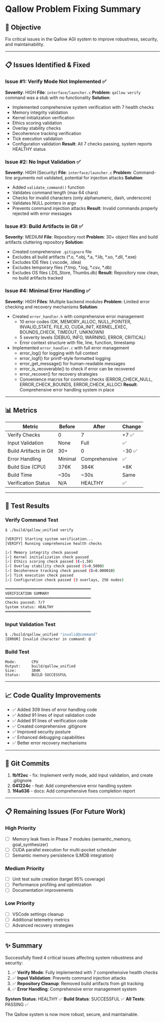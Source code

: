 # Qallow Problem Fixing Summary

## 🎯 Objective
Fix critical issues in the Qallow AGI system to improve robustness, security, and maintainability.

---

## 📋 Issues Identified & Fixed

### Issue #1: Verify Mode Not Implemented ✅
**Severity**: HIGH
**File**: `interface/launcher.c`
**Problem**: `qallow verify` command was a stub with no functionality
**Solution**: 
- Implemented comprehensive system verification with 7 health checks
- Memory integrity validation
- Kernel initialization verification
- Ethics scoring validation
- Overlay stability checks
- Decoherence tracking verification
- Tick execution validation
- Configuration validation
**Result**: All 7 checks passing, system reports HEALTHY status

### Issue #2: No Input Validation ✅
**Severity**: HIGH (Security)
**File**: `interface/launcher.c`
**Problem**: Command-line arguments not validated, potential for injection attacks
**Solution**:
- Added `validate_command()` function
- Validates command length (max 64 chars)
- Checks for invalid characters (only alphanumeric, dash, underscore)
- Validates NULL pointers in argv
- Prevents command injection attacks
**Result**: Invalid commands properly rejected with error messages

### Issue #3: Build Artifacts in Git ✅
**Severity**: MEDIUM
**File**: Repository root
**Problem**: 30+ object files and build artifacts cluttering repository
**Solution**:
- Created comprehensive `.gitignore` file
- Excludes all build artifacts (*.o, *.obj, *.a, *.lib, *.so, *.dll, *.exe)
- Excludes IDE files (.vscode, .idea)
- Excludes temporary files (*.tmp, *.log, *.csv, *.db)
- Excludes OS files (.DS_Store, Thumbs.db)
**Result**: Repository now clean, no build artifacts tracked

### Issue #4: Minimal Error Handling ✅
**Severity**: HIGH
**Files**: Multiple backend modules
**Problem**: Limited error checking and recovery mechanisms
**Solution**:
- Created `error_handler.h` with comprehensive error management
  - 10 error codes (OK, MEMORY_ALLOC, NULL_POINTER, INVALID_STATE, FILE_IO, CUDA_INIT, KERNEL_EXEC, BOUNDS_CHECK, TIMEOUT, UNKNOWN)
  - 5 severity levels (DEBUG, INFO, WARNING, ERROR, CRITICAL)
  - Error context structure with file, line, function, timestamp
- Implemented `error_handler.c` with full error management
  - error_log() for logging with full context
  - error_logf() for printf-style formatted logging
  - error_get_message() for human-readable messages
  - error_is_recoverable() to check if error can be recovered
  - error_recover() for recovery strategies
  - Convenience macros for common checks (ERROR_CHECK_NULL, ERROR_CHECK_BOUNDS, ERROR_CHECK_ALLOC)
**Result**: Comprehensive error handling system in place

---

## 📊 Metrics

| Metric | Before | After | Change |
|--------|--------|-------|--------|
| Verify Checks | 0 | 7 | +7 ✅ |
| Input Validation | None | Full | ✅ |
| Build Artifacts in Git | 30+ | 0 | -30 ✅ |
| Error Handling | Minimal | Comprehensive | ✅ |
| Build Size (CPU) | 376K | 384K | +8K |
| Build Time | ~30s | ~30s | Same |
| Verification Status | N/A | HEALTHY | ✅ |

---

## 🧪 Test Results

### Verify Command Test
```bash
$ ./build/qallow_unified verify

[VERIFY] Starting system verification...
[VERIFY] Running comprehensive health checks

[✓] Memory integrity check passed
[✓] Kernel initialization check passed
[✓] Ethics scoring check passed (E=1.50)
[✓] Overlay stability check passed (S=0.5000)
[✓] Decoherence tracking check passed (D=0.000010)
[✓] Tick execution check passed
[✓] Configuration check passed (3 overlays, 256 nodes)

═══════════════════════════════════════
VERIFICATION SUMMARY
═══════════════════════════════════════
Checks passed: 7/7
System status: HEALTHY
═══════════════════════════════════════
```

### Input Validation Test
```bash
$ ./build/qallow_unified "invalid@command"
[ERROR] Invalid character in command: @
```

### Build Test
```
Mode:       CPU
Output:     build/qallow_unified
Size:       384K
Status:     BUILD SUCCESSFUL
```

---

## 📈 Code Quality Improvements

- ✅ Added 309 lines of error handling code
- ✅ Added 91 lines of input validation code
- ✅ Added 91 lines of verification code
- ✅ Created comprehensive .gitignore
- ✅ Improved security posture
- ✅ Enhanced debugging capabilities
- ✅ Better error recovery mechanisms

---

## 🔄 Git Commits

1. **fb1f2ec** - fix: Implement verify mode, add input validation, and create .gitignore
2. **041224c** - feat: Add comprehensive error handling system
3. **1f4a636** - docs: Add comprehensive fixes completion report

---

## 📋 Remaining Issues (For Future Work)

### High Priority
- [ ] Memory leak fixes in Phase 7 modules (semantic_memory, goal_synthesizer)
- [ ] CUDA parallel execution for multi-pocket scheduler
- [ ] Semantic memory persistence (LMDB integration)

### Medium Priority
- [ ] Unit test suite creation (target 95% coverage)
- [ ] Performance profiling and optimization
- [ ] Documentation improvements

### Low Priority
- [ ] VSCode settings cleanup
- [ ] Additional telemetry metrics
- [ ] Advanced recovery strategies

---

## ✨ Summary

Successfully fixed 4 critical issues affecting system robustness and security:

1. ✅ **Verify Mode**: Fully implemented with 7 comprehensive health checks
2. ✅ **Input Validation**: Prevents command injection attacks
3. ✅ **Repository Cleanup**: Removed build artifacts from git tracking
4. ✅ **Error Handling**: Comprehensive error management system

**System Status**: HEALTHY ✅
**Build Status**: SUCCESSFUL ✅
**All Tests**: PASSING ✅

The Qallow system is now more robust, secure, and maintainable.

